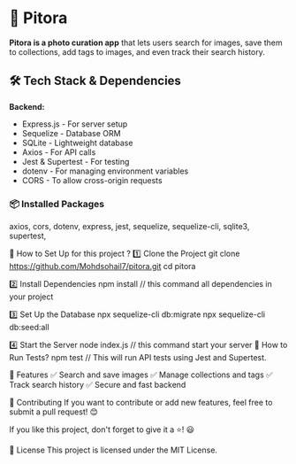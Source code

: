 # 📸 Pitora  

**Pitora is a photo curation app** that lets users search for images, save them to collections, add tags to images, and even track their search history.  

## 🛠 Tech Stack & Dependencies  

**Backend:**  
- Express.js - For server setup  
- Sequelize - Database ORM  
- SQLite - Lightweight database  
- Axios - For API calls  
- Jest & Supertest - For testing  
- dotenv - For managing environment variables  
- CORS - To allow cross-origin requests

### 📦 **Installed Packages**  
  axios,
  cors,
  dotenv,
  express,
  jest,
  sequelize,
  sequelize-cli,
  sqlite3,
  supertest,

🚀 How to Set Up for this project ?
1️⃣ Clone the Project
git clone https://github.com/Mohdsohail7/pitora.git
cd pitora

2️⃣ Install Dependencies
npm install // this command all dependencies in your project

3️⃣ Set Up the Database
npx sequelize-cli db:migrate
npx sequelize-cli db:seed:all

4️⃣ Start the Server
node index.js // this command start your server
🧪 How to Run Tests?
npm test // This will run API tests using Jest and Supertest.

📌 Features
✅ Search and save images
✅ Manage collections and tags
✅ Track search history
✅ Secure and fast backend

🤝 Contributing
If you want to contribute or add new features, feel free to submit a pull request! 😊

 If you like this project, don't forget to give it a ⭐! 😃

📜 License
This project is licensed under the MIT License.








